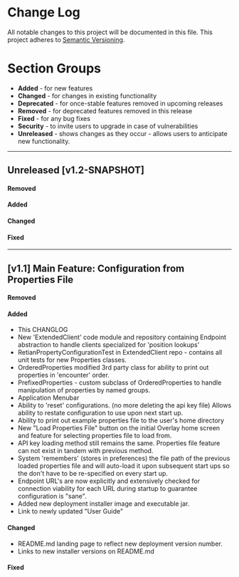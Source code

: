 # Change Log
All notable changes to this project will be documented in this file.
This project adheres to [Semantic Versioning](http://semver.org/).

# Section Groups
* **Added** - for new features
* **Changed** - for changes in existing functionality
* **Deprecated** - for once-stable features removed in upcoming releases
* **Removed** - for deprecated features removed in this release
* **Fixed** - for any bug fixes
* **Security** - to invite users to upgrade in case of vulnerabilities
* **Unreleased** - shows changes as they occur - allows users to anticipate new functionality.

***

## Unreleased [v1.2-SNAPSHOT]
#### Removed
#### Added
#### Changed  
#### Fixed 

***

## [v1.1]  Main Feature: Configuration from Properties File
#### Removed
#### Added
* This CHANGLOG
* New 'ExtendedClient' code module and repository containing Endpoint abstraction to handle clients specialized for 'position lookups'
* RetianPropertyConfigurationTest in ExtendedClient repo - contains all unit tests for new Properties classes.
* OrderedProperties modified 3rd party class for ability to print out properties in 'encounter' order.
* PrefixedProperties - custom subclass of OrderedProperties to handle manipulation of properties by named groups.
* Application Menubar
* Ability to 'reset' configurations. (no more deleting the api key file) Allows ability to restate configuration to use upon next start up.
* Ability to print out example properties file to the user's home directory
* New "Load Properties File" button on the initial Overlay home screen and feature for selecting properties file to load from.
* API key loading method still remains the same. Properties file feature can not exist in tandem with previous method.
* System 'remembers' (stores in preferences) the file path of the previous loaded properties file and will auto-load it upon subsequent start ups so 
the don't have to be re-specified on every start up.
* Endpoint URL's are now explicitly and extensively checked for connection viability for each URL during startup to guarantee configuration is "sane".
* Added new deployment installer image and executable jar.
* Link to newly updated "User Guide"
#### Changed  
* README.md landing page to reflect new deployment version number.
* Links to new installer versions on README.md
#### Fixed

